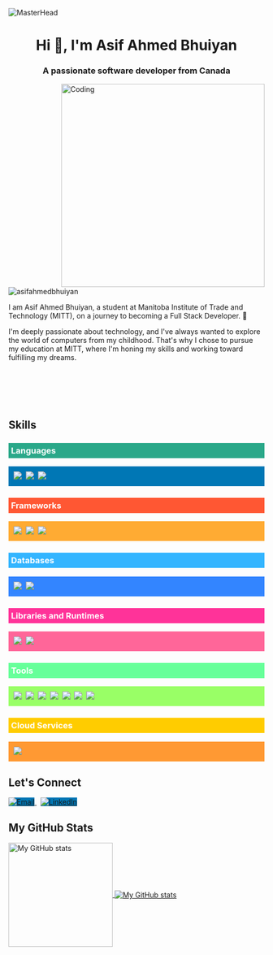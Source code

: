 ![MasterHead](https://hbr.org/resources/images/article_assets/2021/06/Jun21_26_1221368566_1159233041_1219183183.gif)

<h1 align="center">Hi 👋, I'm Asif Ahmed Bhuiyan</h1>
<h3 align="center">A passionate software developer from Canada</h3>

<img align="right" alt="Coding" width="400" src="https://cdn.dribbble.com/users/1162077/screenshots/3848914/programmer.gif">

<p align="left"> 
  <img src="https://komarev.com/ghpvc/?username=asifahmedbhuiyan&label=Profile%20views&color=0e75b6&style=flat" alt="asifahmedbhuiyan" />
</p>

<p align="left">I am Asif Ahmed Bhuiyan, a student at Manitoba Institute of Trade and Technology (MITT), on a journey to becoming a Full Stack Developer. 🚀</p>

<p align="left">I'm deeply passionate about technology, and I've always wanted to explore the world of computers from my childhood. That's why I chose to pursue my education at MITT, where I'm honing my skills and working toward fulfilling my dreams.</p>
<br></br><br></br>

<h2 align="left">Skills</h2>
<p align="left">
<h3 align="left" style="background-color: #2aa889; padding: 5px; color: white;">Languages</h3>
<p align="left" style="background-color: #0077b5; padding: 10px; color: #333;">
  <img src="https://img.shields.io/badge/code-C%23-informational?style=for-the-badge&logo=csharp&logoColor=white&color=2aa889"/>&nbsp;
  <img src="https://img.shields.io/badge/code-Javascript-informational?style=for-the-badge&logo=javascript&logoColor=white&color=2aa889"/>&nbsp;
  <img src="https://img.shields.io/badge/web-HTML%2FCSS-informational?style=for-the-badge&logo=html5&logoColor=white&color=2aa889"/>&nbsp;
</p>

<h3 align="left" style="background-color: #ff5733; padding: 5px; color: white;">Frameworks</h3>
<p align="left" style="background-color: #ffab33; padding: 10px; color: #333;">
  <img src="https://img.shields.io/badge/framework-.NET%20Core-informational?style=for-the-badge&logo=.net&logoColor=white&color=ff5733"/>&nbsp;
  <img src="https://img.shields.io/badge/framework-ASP.NET%20MVC-informational?style=for-the-badge&logo=mvc&logoColor=white&color=ff5733"/>&nbsp;
  <img src="https://img.shields.io/badge/framework-Entity%20Framework-informational?style=for-the-badge&logo=.net&logoColor=white&color=ff5733"/>&nbsp;
</p>

<h3 align="left" style="background-color: #33b5ff; padding: 5px; color: white;">Databases</h3>
<p align="left" style="background-color: #3385ff; padding: 10px; color: #333;">
  <img src="https://img.shields.io/badge/database-SQL-informational?style=for-the-badge&logo=sql&logoColor=white&color=33b5ff"/>&nbsp;
  <img src="https://img.shields.io/badge/database-SQL%20Server-informational?style=for-the-badge&logo=sql&logoColor=white&color=33b5ff"/>&nbsp;
</p>

<h3 align="left" style="background-color: #ff3399; padding: 5px; color: white;">Libraries and Runtimes</h3>
<p align="left" style="background-color: #ff6699; padding: 10px; color: #333;">
  <img src="https://img.shields.io/badge/library-React.js-informational?style=for-the-badge&logo=react&logoColor=white&color=ff3399"/>&nbsp;
  <img src="https://img.shields.io/badge/runtime-Node.js-informational?style=for-the-badge&logo=node.js&logoColor=white&color=ff3399"/>&nbsp;
</p>

<h3 align="left" style="background-color: #66ff99; padding: 5px; color: white;">Tools</h3> <!-- Updated background color -->
<p align="left" style="background-color: #99ff66; padding: 10px; color: #333;"> <!-- Updated background color -->
  <img src="https://img.shields.io/badge/tool-Visual%20Studio-informational?style=for-the-badge&logo=visualstudio&logoColor=white&color=66ff99"/>&nbsp; <!-- Updated background color -->
  <img src="https://img.shields.io/badge/tool-VSCode-informational?style=for-the-badge&logo=visualstudiocode&logoColor=white&color=66ff99"/>&nbsp; <!-- Updated background color -->
  <img src="https://img.shields.io/badge/tool-Azure%20Data%20Studio-informational?style=for-the-badge&logo=azuredatastudio&logoColor=white&color=66ff99"/>&nbsp; <!-- Updated background color -->
  <img src="https://img.shields.io/badge/tool-NuGet-informational?style=for-the-badge&logo=nuget&logoColor=white&color=66ff99"/>&nbsp; <!-- Updated background color -->
  <img src="https://img.shields.io/badge/tool-NPM-informational?style=for-the-badge&logo=npm&logoColor=white&color=66ff99"/>&nbsp; <!-- Updated background color -->
  <img src="https://img.shields.io/badge/tool-Git-informational?style=for-the-badge&logo=git&logoColor=white&color=66ff99"/>&nbsp; <!-- Updated background color -->
  <img src="https://img.shields.io/badge/tool-GitHub-informational?style=for-the-badge&logo=github&logoColor=white&color=66ff99"/>&nbsp; <!-- Updated background color -->
</p>

<h3 align="left" style="background-color: #ffcc00; padding: 5px; color: white;">Cloud Services</h3>
<p align="left" style="background-color: #ff9933; padding: 10px; color: #333;">
  <img src="https://img.shields.io/badge/cloud-Microsoft%20Azure-informational?style=for-the-badge&logo=microsoftazure&logoColor=white&color=ffcc00"/>&nbsp;
</p>









<h2 align="left">Let's Connect</h2>
<p align="left">
  <a href="mailto:asifbhuiyan132@gmail.com">
    <img src="https://img.shields.io/badge/Email-asifbhuiyan132%40gmail.com-0077b5?style=for-the-badge&logo=gmail&logoColor=white" alt="Email" style="background-color: #0077b5;">
  </a>&nbsp;
  <a href="https://www.linkedin.com/in/asif-ahmed-bhuiyan-75136912a/">
    <img src="https://img.shields.io/badge/LinkedIn-Asif%20Ahmed%20Bhuiyan-0077b5?style=for-the-badge&logo=linkedin&logoColor=white" alt="LinkedIn" style="background-color: #0077b5;">
  </a>
</p>


<h2 align="left">My GitHub Stats</h2>
<a href="https://github.com/AsifAhmedBhuiyan">
  <img height="205px" align="center" src="https://github-readme-stats.vercel.app/api?username=AsifAhmedBhuiyan&theme=vue&show_icons=true" alt="My GitHub stats" />
</a>

<a href="https://github.com/AsifAhmedBhuiyan">
  <img align="center" src="https://github-readme-stats.vercel.app/api/top-langs/?username=AsifAhmedBhuiyan&theme=vue&hide=Ruby&show_icons=true&langs_count=6" alt="My GitHub stats"/>
</a>

